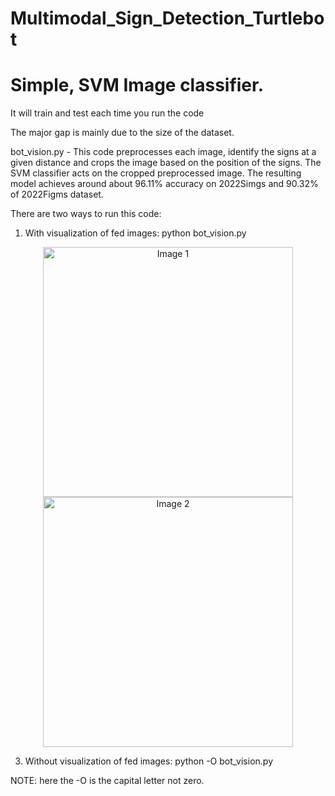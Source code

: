 # Multimodal_Sign_Detection_Turtlebot

# Simple, SVM Image classifier. 

It will train and test each time you run the code

The major gap is mainly due to the size of the dataset.

bot_vision.py - This code preprocesses each image, identify the signs at a given distance and crops the image based on the position of the signs. The SVM classifier acts on the cropped preprocessed image. The resulting model achieves around about 96.11% accuracy on 2022Simgs and 90.32% of 2022Figms dataset.

There are two ways to run this code:

1) With visualization of fed images:
python bot_vision.py
<p align="center">
  <img src=![WhatsApp Image 2024-02-04 at 14 04 29](https://github.com/KoushikKaranGeethaNagaraj/Multimodal_Sign_Detection_Turtlebot/assets/116392599/eb202be4-53ce-4929-b9fe-118b9291da05) alt="Image 1" width="400"/>
  <img src=![WhatsApp Image 2024-02-04 at 14 04 30](https://github.com/KoushikKaranGeethaNagaraj/Multimodal_Sign_Detection_Turtlebot/assets/116392599/46e4723c-b132-4db4-ae5b-8fc74ea68c10) alt="Image 2" width="400"/>
</p>
<!-- ![WhatsApp Image 2024-02-04 at 14 04 29](https://github.com/KoushikKaranGeethaNagaraj/Multimodal_Sign_Detection_Turtlebot/assets/116392599/eb202be4-53ce-4929-b9fe-118b9291da05) ![WhatsApp Image 2024-02-04 at 14 04 30](https://github.com/KoushikKaranGeethaNagaraj/Multimodal_Sign_Detection_Turtlebot/assets/116392599/46e4723c-b132-4db4-ae5b-8fc74ea68c10) -->


3) Without visualization of fed images:
python -O bot_vision.py

NOTE: here the -O is the capital letter not zero.

